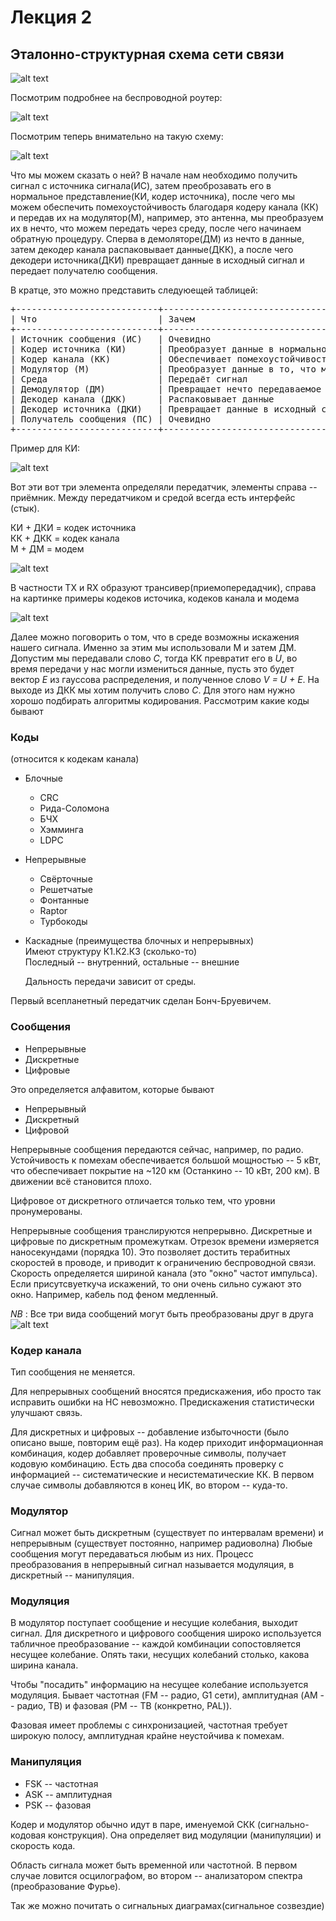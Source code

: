 # Лекция 2

## Эталонно-структурная схема сети связи

![alt text](https://raw.githubusercontent.com/krasnotsvetov/Networks_course/master/Images/2_1.png)

Посмотрим подробнее на беспроводной роутер:

![alt text](https://raw.githubusercontent.com/krasnotsvetov/Networks_course/master/Images/2_2.png)

Посмотрим теперь внимательно на такую схему:

![alt text](https://raw.githubusercontent.com/krasnotsvetov/Networks_course/master/Images/2_3.png)

Что мы можем сказать о ней?
В начале нам необходимо получить сигнал с источника сигнала(ИС), затем преоброзавать его в нормальное представление(КИ, кодер источника), 
после чего мы можем обеспечить помехоустойчивость благодаря кодеру канала (КК) и передав их на модулятор(М), например, это антенна, мы преобразуем их в нечто, что можем передать через среду, после чего начинаем обратную процедуру.
Сперва в демоляторе(ДМ) из нечто в данные, затем декодер канала распаковывает данные(ДКК), а после чего декодери источника(ДКИ) превращает
данные в исходный сигнал и передает получателю сообщения.

В кратце, это можно представить следуюещей таблицей:

<pre>
+---------------------------+------------------------------------------------------+----------------+
| Что                       | Зачем                                                | Пример         |
+---------------------------+------------------------------------------------------+----------------+
| Источник сообщения (ИС)   | Очевидно                                             | Микрофон       |
| Кодер источника (КИ)      | Преобразует данные в нормальное представление        | Звуковая карта |
| Кодер канала (КК)         | Обеспечивает помехоустойчивость                      | Сетевая карта  |
| Модулятор (М)             | Преобразует данные в то, что можно передать по среде | Антенна        |
| Среда                     | Передаёт сигнал                                      | ~~             |
| Демодулятор (ДМ)          | Превращает нечто передаваемое в данные               | Антенна        |
| Декодер канала (ДКК)      | Распаковывает данные                                 | Сетевая карта  |
| Декодер источника (ДКИ)   | Превращает данные в исходный сигнал                  | Звуковая карта |
| Получатель сообщения (ПС) | Очевидно                                             | Динамик        |
+---------------------------+------------------------------------------------------+----------------+
</pre>

Пример для КИ:

![alt text](https://raw.githubusercontent.com/krasnotsvetov/Networks_course/master/Images/2_4.png)

Вот эти вот три элемента определяли передатчик, элементы справа -- приёмник.
Между передатчиком и средой всегда есть интерфейс (стык).

КИ + ДКИ = кодек источника <br/>
КК + ДКК = кодек канала <br/>
М + ДМ = модем <br/>


![alt text](https://raw.githubusercontent.com/krasnotsvetov/Networks_course/master/Images/2_5.png)

В частности TX и RX образуют трансивер(приемопередадчик), справа на картинке примеры кодеков источика, кодеков канала и модема

![alt text](https://raw.githubusercontent.com/krasnotsvetov/Networks_course/master/Images/2_6.png)



Далее можно поговорить о том, что в среде возможны искажения нашего сигнала. Именно за этим мы использовали М и затем ДМ.
Допустим мы передавали слово *C*, тогда КК превратит его в *U*, во время передачи у нас могли измениться данные, пусть это будет вектор *E* из гауссова распределения, и полученное слово *V = U + E*. На выходе из ДКК мы хотим получить слово *C*. Для этого нам нужно хорошо подбирать алгоритмы кодирования. Рассмотрим какие коды бывают

### Коды
(относится к кодекам канала)

 - Блочные
   - СRC
   - Рида-Соломона
   - БЧХ
   - Хэмминга
   - LDPC
 - Непрерывные
   - Свёрточные
   - Решетчатые
   - Фонтанные
   - Raptor
   - Турбокоды
 - Каскадные (преимущества блочных и непрерывных)<br/>
   Имеют структуру К1.К2.К3 (сколько-то) <br/>
   Последный -- внутренний, остальные -- внешние
   
   Дальность передачи зависит от среды.

Первый всепланетный передатчик сделан Бонч-Бруевичем.
<!-- (Отравился ртутью, выкачивая из ламп воздух, но его спасли)
(Отечественные системы радиоподавления - лучшие. Это вопрос веры.)-->

### Сообщения

 - Непрерывные
 - Дискретные
 - Цифровые

Это определяется алфавитом, которые бывают

 - Непрерывный
 - Дискретный
 - Цифровой

Непрерывные сообщения передаются сейчас, например, по радио.
Устойчивость к помехам обеспечивается большой мощностью -- 5 кВт,
что обеспечивает покрытие на ~120 км (Останкино -- 10 кВт, 200 км).
В движении всё становится плохо.

Цифровое от дискретного отличается только тем, что уровни пронумерованы.


Непрерывные сообщения транслируются непрерывно. Дискретные и цифровые по дискретным промежуткам.
Отрезок времени измеряется наносекундами (порядка 10). Это позволяет достить терабитных скоростей в проводе, и приводит к ограничению
беспроводной связи.
Скорость определяется шириной канала (это "окно" частот импульса). Если присутсвуеткуча искажений, то они очень сильно сужают это окно.
Например, кабель под феном медленный.

*NB* : Все три вида сообщений могут быть преобразованы друг в друга
![alt text](https://raw.githubusercontent.com/krasnotsvetov/Networks_course/master/Images/2_7.png)

### Кодер канала

Тип сообщения не меняется.

Для непрерывных сообщений вносятся предискажения, ибо просто так исправить ошибки на НС невозможно. Предискажения статистически улучшают связь.

Для дискретных и цифровых -- добавление избыточности (было описано выше, повторим ещё раз). На кодер приходит информационная комбинация, кодер добавляет проверочные символы, получает кодовую комбинацию. Есть два способа соединять проверку с информацией -- систематические и несистематические КК. В первом случае символы добавляются в конец ИК, во втором -- куда-то.

### Модулятор

Сигнал может быть дискретным (существует по интервалам времени) и непрерывным (существует постоянно, например радиоволна)
Любые сообщения могут передаваться любым из них. Процесс преобразования в непрерывный сигнал называется модуляция,
в дискретный -- манипуляция.

### Модуляция

В модулятор поступает сообщение и несущие колебания, выходит сигнал. Для дискретного и цифрового сообщения широко используется табличное
преобразование -- каждой комбинации сопостовляется несущее колебание. Опять таки, несущих колебаний столько, какова ширина канала.

Чтобы "посадить" информацию на несущее колебание используется модуляция. Бывает частотная (FM -- радио, G1 сети), амплитудная (AM -- радио, ТВ) и фазовая (PM -- ТВ (конкретно, PAL)).

Фазовая имеет проблемы с синхронизацией, частотная требует широкую полосу, амплитудная крайне неустойчива к помехам.

### Манипуляция
 - FSK -- частотная
 - ASK -- амплитудная
 - PSK -- фазовая

Кодер и модулятор обычно идут в паре, именуемой СКК (сигнально-кодовая конструкция). Она определяет вид модуляции (манипуляции) и скорость кода.

Область сигнала может быть временной или частотной. В первом случае ловится осцилографом, во втором -- анализатором спектра (преобразование Фурье).

Так же можно почитать о сигнальных диаграмах(сигнальное созвездие)
